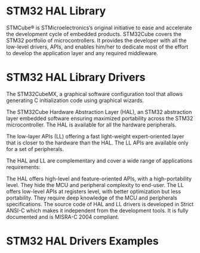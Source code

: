 # STM32 HAL Library
STMCube® is STMicroelectronics’s original initiative to ease and accelerate the development cycle of embedded products. STM32Cube covers the STM32 portfolio of microcontrollers.
It provides the developer with all the low-level drivers, APIs, and enables him/her to dedicate most of the effort to develop the application layer and any required middleware.
# STM32 HAL Library Drivers
The STM32CubeMX, a graphical software configuration tool that allows generating C initialization code using graphical wizards.

The STM32Cube Hardware Abstraction Layer (HAL), an STM32 abstraction layer embedded software ensuring maximized portability across the STM32 microcontroller. The HAL is available for all the hardware peripherals.

The low-layer APIs (LL) offering a fast light-weight expert-oriented layer that is closer to the hardware than the HAL. The LL APIs are available only for a set of peripherals.

The HAL and LL are complementary and cover a wide range of applications requirements:

The HAL offers high-level and feature-oriented APIs, with a high-portability level. They hide the MCU and peripheral complexity to end-user.
The LL offers low-level APIs at registers level, with better optimization but less portability. They require deep knowledge of the MCU and peripherals specifications.
The source code of HAL and LL drivers is developed in Strict ANSI-C which makes it independent from the development tools. It is fully documented and is MISRA-C 2004 compliant.
# STM32 HAL Drivers Examples
